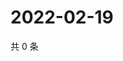 # 2022-02-19

共 0 条

<!-- BEGIN WEIBO -->
<!-- 最后更新时间 Sat Feb 19 2022 12:01:08 GMT+0800 (China Standard Time) -->

<!-- END WEIBO -->
